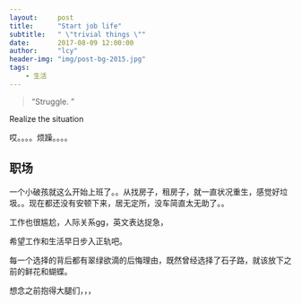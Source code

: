 ```yaml
---
layout:     post
title:      "Start job life"
subtitle:   " \"trivial things \""
date:       2017-08-09 12:00:00
author:     "lcy"
header-img: "img/post-bg-2015.jpg"
tags:
    - 生活
---
```


> “Struggle. ”

Realize the situation

哎。。。。烦躁。。。。

## 职场

一个小破孩就这么开始上班了。。从找房子，租房子，就一直状况重生，感觉好垃圾。。现在都还没有安顿下来，居无定所，没车简直太无助了。。

工作也很尴尬，人际关系gg，英文表达捉急，

希望工作和生活早日步入正轨吧。

每一个选择的背后都有翠绿欲滴的后悔理由，既然曾经选择了石子路，就该放下之前的鲜花和蝴蝶。

想念之前抱得大腿们，，，
